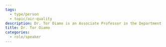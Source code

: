 ```yaml
---
tags:
  - type/person
  - topic/air-quality
description: Dr. Tor Oiamo is an Associate Professor in the Department of Geography and Environmental Studies at Toronto Metropolitan University. Current research in environmental health geography focuses on exposure assessment through the development of environmental models of noise and air quality, novel population exposure metrics, and simulation systems for health impact assessment with a focused view towards urban change.
title: Dr. Tor Oiamo
categories:
  - role/speaker
---
```

